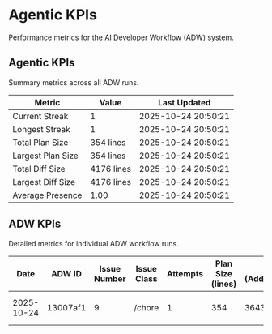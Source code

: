 # Agentic KPIs

Performance metrics for the AI Developer Workflow (ADW) system.

## Agentic KPIs

Summary metrics across all ADW runs.

| Metric            | Value          | Last Updated        |
| ----------------- | -------------- | ------------------- |
| Current Streak    | 1              | 2025-10-24 20:50:21 |
| Longest Streak    | 1              | 2025-10-24 20:50:21 |
| Total Plan Size   | 354 lines      | 2025-10-24 20:50:21 |
| Largest Plan Size | 354 lines      | 2025-10-24 20:50:21 |
| Total Diff Size   | 4176 lines     | 2025-10-24 20:50:21 |
| Largest Diff Size | 4176 lines     | 2025-10-24 20:50:21 |
| Average Presence  | 1.00           | 2025-10-24 20:50:21 |

## ADW KPIs

Detailed metrics for individual ADW workflow runs.

| Date       | ADW ID   | Issue Number | Issue Class | Attempts | Plan Size (lines) | Diff Size (Added/Removed/Files) | Created             | Updated             |
| ---------- | -------- | ------------ | ----------- | -------- | ----------------- | ------------------------------- | ------------------- | ------------------- |
| 2025-10-24 | 13007af1 | 9            | /chore      | 1        | 354               | 3643/533/33                     | 2025-10-24 20:50:21 | 2025-10-24 20:50:21 |
